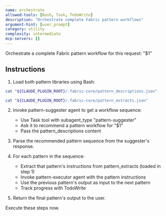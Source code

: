 ```yaml
---
name: orchestrate
allowed-tools: [Bash, Task, TodoWrite]
description: "Orchestrate complete Fabric pattern workflows"
argument-hint: [user_prompt]
category: utility
complexity: intermediate
mcp-servers: []
---
```


Orchestrate a complete Fabric pattern workflow for this request: "$1"

## Instructions

1. Load both pattern libraries using Bash:

```bash
cat "${CLAUDE_PLUGIN_ROOT}/.fabric-core/pattern_descriptions.json"
```

```bash
cat "${CLAUDE_PLUGIN_ROOT}/.fabric-core/pattern_extracts.json"
```

2. Invoke pattern-suggester agent to get a workflow sequence:
   - Use Task tool with subagent_type "pattern-suggester"
   - Ask it to recommend a pattern workflow for "$1"
   - Pass the pattern_descriptions content

3. Parse the recommended pattern sequence from the suggester's response.

4. For each pattern in the sequence:
   - Extract that pattern's instructions from pattern_extracts (loaded in step 1)
   - Invoke pattern-executor agent with the pattern instructions
   - Use the previous pattern's output as input to the next pattern
   - Track progress with TodoWrite

5. Return the final pattern's output to the user.

Execute these steps now.
